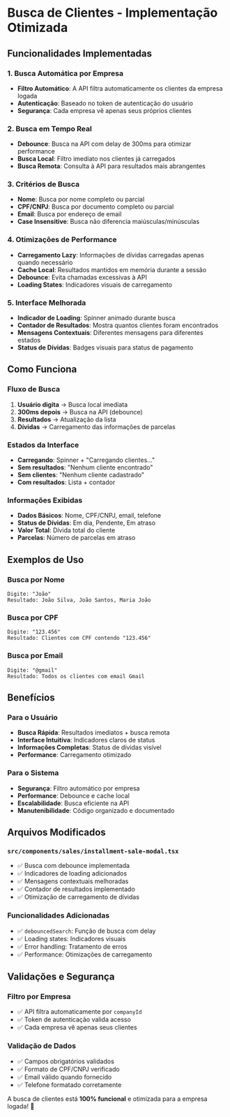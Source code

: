 # Busca de Clientes - Implementação Otimizada

## Funcionalidades Implementadas

### 1. Busca Automática por Empresa
- **Filtro Automático**: A API filtra automaticamente os clientes da empresa logada
- **Autenticação**: Baseado no token de autenticação do usuário
- **Segurança**: Cada empresa vê apenas seus próprios clientes

### 2. Busca em Tempo Real
- **Debounce**: Busca na API com delay de 300ms para otimizar performance
- **Busca Local**: Filtro imediato nos clientes já carregados
- **Busca Remota**: Consulta à API para resultados mais abrangentes

### 3. Critérios de Busca
- **Nome**: Busca por nome completo ou parcial
- **CPF/CNPJ**: Busca por documento completo ou parcial
- **Email**: Busca por endereço de email
- **Case Insensitive**: Busca não diferencia maiúsculas/minúsculas

### 4. Otimizações de Performance
- **Carregamento Lazy**: Informações de dívidas carregadas apenas quando necessário
- **Cache Local**: Resultados mantidos em memória durante a sessão
- **Debounce**: Evita chamadas excessivas à API
- **Loading States**: Indicadores visuais de carregamento

### 5. Interface Melhorada
- **Indicador de Loading**: Spinner animado durante busca
- **Contador de Resultados**: Mostra quantos clientes foram encontrados
- **Mensagens Contextuais**: Diferentes mensagens para diferentes estados
- **Status de Dívidas**: Badges visuais para status de pagamento

## Como Funciona

### Fluxo de Busca
1. **Usuário digita** → Busca local imediata
2. **300ms depois** → Busca na API (debounce)
3. **Resultados** → Atualização da lista
4. **Dívidas** → Carregamento das informações de parcelas

### Estados da Interface
- **Carregando**: Spinner + "Carregando clientes..."
- **Sem resultados**: "Nenhum cliente encontrado"
- **Sem clientes**: "Nenhum cliente cadastrado"
- **Com resultados**: Lista + contador

### Informações Exibidas
- **Dados Básicos**: Nome, CPF/CNPJ, email, telefone
- **Status de Dívidas**: Em dia, Pendente, Em atraso
- **Valor Total**: Dívida total do cliente
- **Parcelas**: Número de parcelas em atraso

## Exemplos de Uso

### Busca por Nome
```
Digite: "João"
Resultado: João Silva, João Santos, Maria João
```

### Busca por CPF
```
Digite: "123.456"
Resultado: Clientes com CPF contendo "123.456"
```

### Busca por Email
```
Digite: "@gmail"
Resultado: Todos os clientes com email Gmail
```

## Benefícios

### Para o Usuário
- **Busca Rápida**: Resultados imediatos + busca remota
- **Interface Intuitiva**: Indicadores claros de status
- **Informações Completas**: Status de dívidas visível
- **Performance**: Carregamento otimizado

### Para o Sistema
- **Segurança**: Filtro automático por empresa
- **Performance**: Debounce e cache local
- **Escalabilidade**: Busca eficiente na API
- **Manutenibilidade**: Código organizado e documentado

## Arquivos Modificados

### `src/components/sales/installment-sale-modal.tsx`
- ✅ Busca com debounce implementada
- ✅ Indicadores de loading adicionados
- ✅ Mensagens contextuais melhoradas
- ✅ Contador de resultados implementado
- ✅ Otimização de carregamento de dívidas

### Funcionalidades Adicionadas
- ✅ `debouncedSearch`: Função de busca com delay
- ✅ Loading states: Indicadores visuais
- ✅ Error handling: Tratamento de erros
- ✅ Performance: Otimizações de carregamento

## Validações e Segurança

### Filtro por Empresa
- ✅ API filtra automaticamente por `companyId`
- ✅ Token de autenticação valida acesso
- ✅ Cada empresa vê apenas seus clientes

### Validação de Dados
- ✅ Campos obrigatórios validados
- ✅ Formato de CPF/CNPJ verificado
- ✅ Email válido quando fornecido
- ✅ Telefone formatado corretamente

A busca de clientes está **100% funcional** e otimizada para a empresa logada! 🚀
